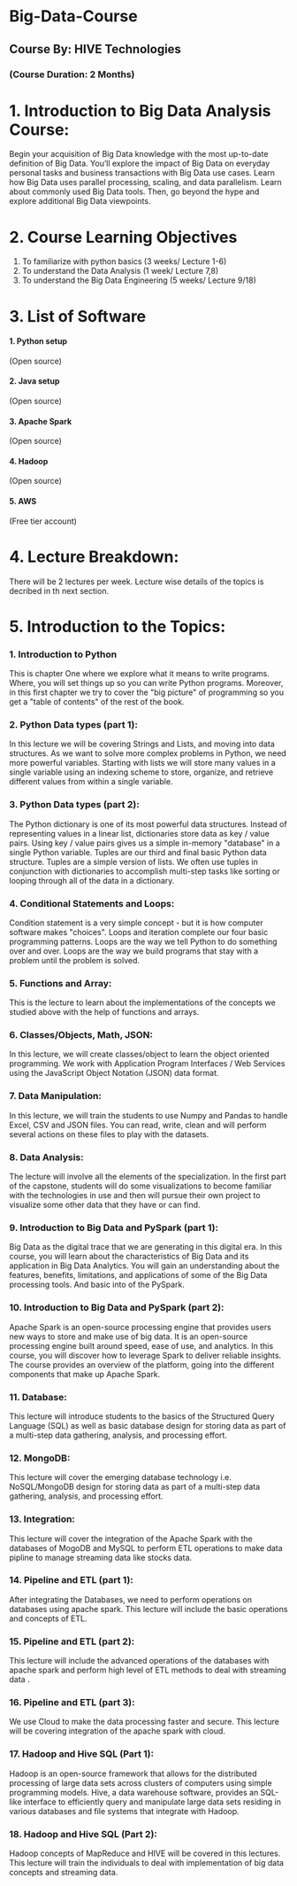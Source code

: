# Big-Data-Course
## Course By: HIVE Technologies
### (Course Duration: 2 Months)

# 1. Introduction to Big Data Analysis Course:
Begin your acquisition of Big Data knowledge with the most up-to-date definition of Big Data. You’ll explore the impact of Big Data on everyday personal tasks and business transactions with Big Data use cases. Learn how Big Data uses parallel processing, scaling, and data parallelism. Learn about commonly used Big Data tools. Then, go beyond the hype and explore additional Big Data viewpoints.
# 2. Course Learning Objectives
1. To familiarize with python basics (3 weeks/ Lecture 1-6)
2. To understand the Data Analysis   (1 week/ Lecture 7,8)
3. To understand the Big Data Engineering	 (5 weeks/ Lecture 9/18)
# 3. List of Software
#### 1. Python setup	
(Open source)
#### 2. Java setup	
(Open source)
#### 3. Apache Spark 
(Open source)
#### 4. Hadoop	
(Open source)
#### 5. AWS	
(Free tier account)

# 4. Lecture Breakdown:
There will be 2 lectures per week. Lecture wise details of the topics is decribed in th next section. 

# 5. Introduction to the Topics:
### 1. Introduction to Python
This is chapter One where we explore what it means to write programs. Where, you will set things up so you can write Python programs. Moreover, in this first chapter we try to cover the "big picture" of programming so you get a "table of contents" of the rest of the book.
### 2. Python Data types (part 1):
In this lecture we will be covering Strings and Lists, and moving into data structures. As we want to solve more complex problems in Python, we need more powerful variables. Starting with lists we will store many values in a single variable using an indexing scheme to store, organize, and retrieve different values from within a single variable.
### 3.	Python Data types (part 2):
The Python dictionary is one of its most powerful data structures. Instead of representing values in a linear list, dictionaries store data as key / value pairs. Using key / value pairs gives us a simple in-memory "database" in a single Python variable. Tuples are our third and final basic Python data structure. Tuples are a simple version of lists. We often use tuples in conjunction with dictionaries to accomplish multi-step tasks like sorting or looping through all of the data in a dictionary.
### 4. Conditional Statements and Loops:
Condition statement is a very simple concept - but it is how computer software makes "choices".   Loops and iteration complete our four basic programming patterns. Loops are the way we tell Python to do something over and over. Loops are the way we build programs that stay with a problem until the problem is solved.

### 5.	Functions and Array:
This is the lecture to learn about the implementations of the concepts we studied above with the help of functions and arrays.


### 6.	Classes/Objects, Math, JSON:
In this lecture, we will create classes/object to learn the object oriented programming. We work with Application Program Interfaces / Web Services using the JavaScript Object Notation (JSON) data format.

### 7.	Data Manipulation:
In this lecture, we will train the students to use Numpy and Pandas to handle Excel, CSV and JSON files. You can read, write, clean and will perform several actions on these files to play with the datasets.
### 8.	Data Analysis:
The lecture will involve all the elements of the specialization.  In the first part of the capstone, students will do some visualizations to become familiar with the technologies in use and then will pursue their own project to visualize some other data that they have or can find.
### 9.	Introduction to Big Data and PySpark (part 1):
Big Data as the digital trace that we are generating in this digital era. In this course, you will learn about the characteristics of Big Data and its application in Big Data Analytics. You will gain an understanding about the features, benefits, limitations, and applications of some of the Big Data processing tools. And basic into of the PySpark.
### 10.	Introduction to Big Data and PySpark (part 2):
Apache Spark is an open-source processing engine that provides users new ways to store and make use of big data. It is an open-source processing engine built around speed, ease of use, and analytics. In this course, you will discover how to leverage Spark to deliver reliable insights. The course provides an overview of the platform, going into the different components that make up Apache Spark.
### 11.	Database:
This lecture will introduce students to the basics of the Structured Query Language (SQL) as well as basic database design for storing data as part of a multi-step data gathering, analysis, and processing effort.  
### 12.	MongoDB:
This lecture will cover the emerging database technology i.e. NoSQL/MongoDB design for storing data as part of a multi-step data gathering, analysis, and processing effort.  
### 13.	Integration:
This lecture will cover the integration of the Apache Spark with the databases of MogoDB and MySQL to perform ETL operations to make data pipline to manage streaming data like stocks data.


### 14.	Pipeline and ETL (part 1):
After integrating the Databases, we need to perform operations on databases using apache spark. This lecture will include the basic operations and concepts of ETL.
### 15.	Pipeline and ETL (part 2):
This lecture will include the advanced operations of the databases with apache spark and perform high level of ETL methods to deal with streaming data .
### 16.	Pipeline and ETL (part 3):
We use Cloud to make the data processing faster and secure. This lecture will be covering integration of the apache spark with cloud.
### 17.	Hadoop and Hive SQL (Part 1):
Hadoop is an open-source framework that allows for the distributed processing of large data sets across clusters of computers using simple programming models. Hive, a data warehouse software, provides an SQL-like interface to efficiently query and manipulate large data sets residing in various databases and file systems that integrate with Hadoop.
### 18.	Hadoop and Hive SQL (Part 2):
Hadoop concepts of MapReduce and HIVE will be covered in this lectures.  This lecture will train the individuals to deal with implementation of big data concepts and streaming data. 

